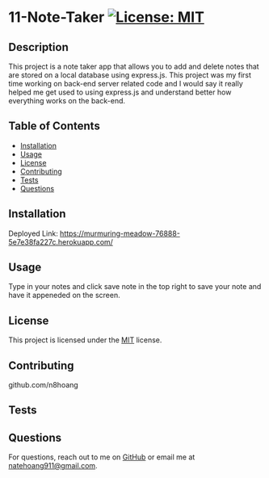 # 11-Note-Taker [![License: MIT](https://img.shields.io/badge/License-MIT-yellow.svg)](https://opensource.org/licenses/MIT)

## Description

This project is a note taker app that allows you to add and delete notes that are stored on a local database using express.js. This project was my first time working on back-end server related code and I would say it really helped me get used to using express.js and understand  better how everything works on the back-end.

## Table of Contents

- [Installation](#installation)
- [Usage](#usage)
- [License](#license)
- [Contributing](#contributing)
- [Tests](#tests)
- [Questions](#questions)

## Installation

Deployed Link: https://murmuring-meadow-76888-5e7e38fa227c.herokuapp.com/

## Usage

Type in your notes and click save note in the top right to save your note and have it appeneded on the screen.  

## License

This project is licensed under the [MIT](https://opensource.org/licenses/MIT) license.

## Contributing

github.com/n8hoang

## Tests



## Questions

For questions, reach out to me on [GitHub](https://github.com/n8hoang) or email me at natehoang911@gmail.com.
